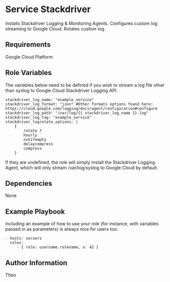 Service Stackdriver
=========

Installs Stackdriver Logging & Monitoring Agents.
Configures custom log streaming to Google Cloud.
Rotates custom log.

Requirements
------------

Google Cloud Platform

Role Variables
--------------

The variables below need to be defined if you wish to stream a log file other than syslog to Google Cloud Stackdriver Logging API.
```
stackdriver_log_name: "example_service"
stackdriver_log_format: "json" #Other formats options found here: https://cloud.google.com/logging/docs/agent/configuration#configure
stackdriver_log_path: "/var/log/{{ stackdriver_log_name }}.log"
stackdriver_log_tag: "example_service"
stackdriver_logrotate_options: |
    {
        rotate 7
        hourly
        notifempty
        delaycompress
        compress
    }
```
If they are undefined, the role will simply install the Stackdriver Logging Agent, which will only stream /var/log/syslog to Google Cloud by default.

Dependencies
------------

None

Example Playbook
----------------

Including an example of how to use your role (for instance, with variables passed in as parameters) is always nice for users too:

    - hosts: servers
      roles:
         - { role: username.rolename, x: 42 }

Author Information
------------------

Theo
